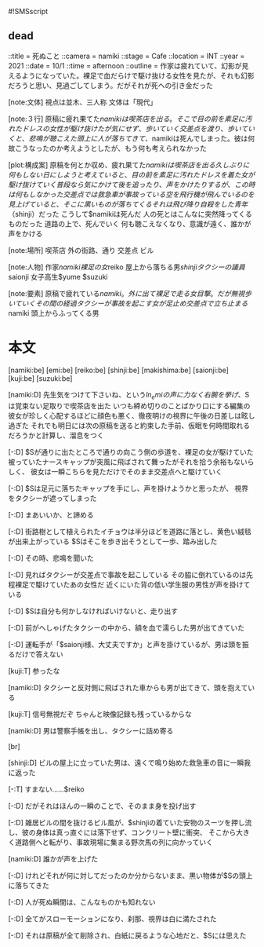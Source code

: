 #!SMSscript

## dead

::title = 死ぬこと
::camera = namiki
::stage = Cafe
::location = INT
::year = 2021
::date = 10/1
::time = afternoon
::outline = 作家は疲れていて、幻影が見えるようになっていた。裸足で血だらけで駆け抜ける女性を見たが、それも幻影だろうと思い、見過ごしてしまう。だがそれが死への引き金だった

[note:文体]
視点は並木、三人称
文体は「現代」

[note:３行]
原稿に疲れ果てた$namikiは喫茶店を出る。そこで目の前を素足に汚れたドレスの女性が駆け抜けたが気にせず、歩いていく
交差点を渡り、歩いていくと、悲鳴が聴こえた
頭上に人が落ちてきて、$namikiは死んでしまった。彼は何故こうなったのか考えようとしたが、もう何も考えられなかった

[plot:構成案]
原稿を何とか収め、疲れ果てた$namikiは喫茶店を出る
久しぶりに何もしない日にしようと考えていると、目の前を素足に汚れたドレスを着た女が駆け抜けていく
普段なら気にかけて後を追ったり、声をかけたりするが、この時は何もしなかった
交差点では救急車が事故っている
空を飛行機が飛んでいるのを見上げていると、そこに黒いものが落ちてくる
それは飛び降り自殺をした青年（$shinji）だった
こうして$namikiは死んだ
人の死とはこんなに突然降ってくるものだった
道路の上で、死んでいく
何も聴こえなくなり、意識が遠く、誰かが声をかける

[note:場所]
喫茶店
外の街路、通り
交差点
ビル

[note:人物]
作家$namiki
裸足の女$reiko
屋上から落ちる男$shinji
タクシーの議員$saionji
女子高生$yume
$suzuki

[note:要素]
原稿で疲れている$namiki。外に出て
裸足で走る女目撃。だが無視
歩いていく
その間の経過
タクシーが事故を起こす
女が足止め
交差点で立ち止まる$namiki
頭上からふってくる男

# 本文

[namiki:be]
[emi:be]
[reiko:be]
[shinji:be]
[makishima:be]
[saionji:be]
[kuji:be]
[suzuki:be]

[namiki:D]
先生気をつけて下さいね、という$ln_emiの声に力なく右腕を挙げ、$Sは覚束ない足取りで喫茶店を出た
いつも締め切りのことばかり口にする編集の彼女が珍しく心配するほどに顔色も悪く、徹夜明けの視界に午後の日差しは眩し過ぎた
それでも明日には次の原稿を送ると約束した手前、仮眠を何時間取れるだろうかと計算し、溜息をつく

[-:D]
$Sが通りに出たところで通りの向こう側の歩道を、裸足の女が駆けていた
被っていたナースキャップが突風に飛ばされて舞ったがそれを拾う余裕もないらしく、
彼女は一瞬こちらを見ただけでそのまま交差点へと駆けていく

[-:D]
$Sは足元に落ちたキャップを手にし、声を掛けようかと思ったが、
視界をタクシーが遮ってしまった

[-:D]
まあいいか、と諦める

[-:D]
街路樹として植えられたイチョウは半分ほどを道路に落とし、黄色い絨毯が出来上がっている
$Sはそこを歩き出そうとして一歩、踏み出した

[-:D]
その時、悲鳴を聞いた

[-:D]
見ればタクシーが交差点で事故を起こしている
その脇に倒れているのは先程裸足で駆けていたあの女性だ
近くにいた背の低い学生服の男性が声を掛けている

[-:D]
$Sは自分も何かしなければいけないと、走り出す

[-:D]
前がへしゃげたタクシーの中から、額を血で濡らした男が出てきていた

[-:D]
運転手が「$saionji様、大丈夫ですか」と声を掛けているが、男は頭を振るだけで答えない

[kuji:T]
参ったな

[namiki:D]
タクシーと反対側に飛ばされた車からも男が出てきて、頭を抱えている

[kuji:T]
信号無視だぞ
ちゃんと映像記録も残っているからな

[namiki:D]
男は警察手帳を出し、タクシーに詰め寄る

[br]

[shinji:D]
ビルの屋上に立っていた男は、遠くで鳴り始めた救急車の音に一瞬我に返った

[-:T]
すまない……$reiko

[-:D]
だがそれはほんの一瞬のことで、そのまま身を投げ出す

[-:D]
雑居ビルの間を抜けるビル風が、$shinjiの着ていた安物のスーツを押し流し、彼の身体は真っ直ぐには落下せず、コンクリート壁に衝突、
そこから大きく道路側へと転がり、事故現場に集まる野次馬の列に向かっていく

[namiki:D]
誰かが声を上げた

[-:D]
けれどそれが何に対してだったのか分からないまま、黒い物体が$Sの頭上に落ちてきた

[-:D]
人が死ぬ瞬間は、こんなものかも知れない

[-:D]
全てがスローモーションになり、刹那、視界は白に満たされた

[-:D]
それは原稿が全て削除され、白紙に戻るような心地だと、$Sには思えた
